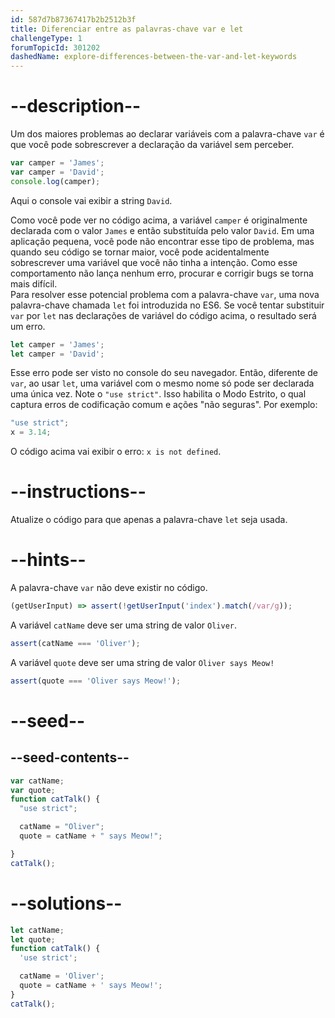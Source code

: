 ```yaml
---
id: 587d7b87367417b2b2512b3f
title: Diferenciar entre as palavras-chave var e let
challengeType: 1
forumTopicId: 301202
dashedName: explore-differences-between-the-var-and-let-keywords
---
```


# --description--

Um dos maiores problemas ao declarar variáveis com a palavra-chave `var` é que você pode sobrescrever a declaração da variável sem perceber.

```js
var camper = 'James';
var camper = 'David';
console.log(camper);
```

Aqui o console vai exibir a string `David`.

Como você pode ver no código acima, a variável `camper` é originalmente declarada com o valor `James` e então substituída pelo valor `David`. Em uma aplicação pequena, você pode não encontrar esse tipo de problema, mas quando seu código se tornar maior, você pode acidentalmente sobrescrever uma variável que você não tinha a intenção. Como esse comportamento não lança nenhum erro, procurar e corrigir bugs se torna mais difícil.  
Para resolver esse potencial problema com a palavra-chave `var`, uma nova palavra-chave chamada `let` foi introduzida no ES6. Se você tentar substituir `var` por `let` nas declarações de variável do código acima, o resultado será um erro.

```js
let camper = 'James';
let camper = 'David';
```

Esse erro pode ser visto no console do seu navegador. Então, diferente de `var`, ao usar `let`, uma variável com o mesmo nome só pode ser declarada uma única vez. Note o `"use strict"`. Isso habilita o Modo Estrito, o qual captura erros de codificação comum e ações "não seguras". Por exemplo:

```js
"use strict";
x = 3.14;
```

O código acima vai exibir o erro: `x is not defined`.

# --instructions--

Atualize o código para que apenas a palavra-chave `let` seja usada.

# --hints--

A palavra-chave `var` não deve existir no código.

```js
(getUserInput) => assert(!getUserInput('index').match(/var/g));
```

A variável `catName` deve ser uma string de valor `Oliver`.

```js
assert(catName === 'Oliver');
```

A variável `quote` deve ser uma string de valor `Oliver says Meow!`

```js
assert(quote === 'Oliver says Meow!');
```

# --seed--

## --seed-contents--

```js
var catName;
var quote;
function catTalk() {
  "use strict";

  catName = "Oliver";
  quote = catName + " says Meow!";

}
catTalk();
```

# --solutions--

```js
let catName;
let quote;
function catTalk() {
  'use strict';

  catName = 'Oliver';
  quote = catName + ' says Meow!';
}
catTalk();
```
